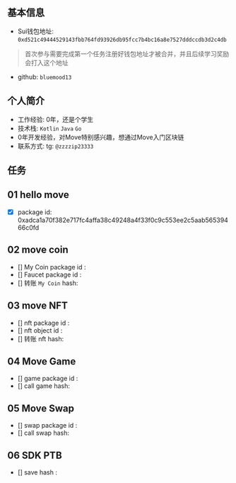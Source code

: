## 基本信息
- Sui钱包地址: `0xd521c49444529143fbb764fd93926db95fcc7b4bc16a8e7527dddccdb3d2c4db`
> 首次参与需要完成第一个任务注册好钱包地址才被合并，并且后续学习奖励会打入这个地址
- github: `bluemood13`

## 个人简介
- 工作经验: 0年，还是个学生
- 技术栈: `Kotlin` `Java` `Go`
- 0年开发经验，对Move特别感兴趣，想通过Move入门区块链
- 联系方式: tg: `@zzzzip23333` 

## 任务

##   01 hello move  
- [x] package id: 0xadca1a70f382e717fc4affa38c49248a4f33f0c9c553ee2c5aab56539466c0fd

##   02 move coin
- [] My Coin package id : 
- [] Faucet package id : 
- [] 转账 `My Coin` hash:

##   03 move NFT
- [] nft package id :
- [] nft object id : 
- [] 转账 nft  hash:

##   04 Move Game
- [] game package id :
- [] call game hash:

##   05 Move Swap
- [] swap package id :
- [] call swap hash:

##   06 SDK PTB
- [] save hash :
